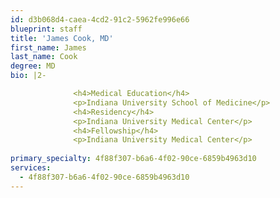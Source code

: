 ```yaml
---
id: d3b068d4-caea-4cd2-91c2-5962fe996e66
blueprint: staff
title: 'James Cook, MD'
first_name: James
last_name: Cook
degree: MD
bio: |2-

              <h4>Medical Education</h4>
              <p>Indiana University School of Medicine</p>
              <h4>Residency</h4>
              <p>Indiana University Medical Center</p>
              <h4>Fellowship</h4>
              <p>Indiana University Medical Center</p>
          
primary_specialty: 4f88f307-b6a6-4f02-90ce-6859b4963d10
services:
  - 4f88f307-b6a6-4f02-90ce-6859b4963d10
---
```

